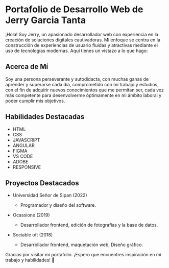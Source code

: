 # Portafolio de Desarrollo Web de Jerry Garcia Tanta

¡Hola! Soy Jerry, un apasionado desarrollador web con experiencia en la creación de soluciones digitales cautivadoras. Mi enfoque se centra en la construcción de experiencias de usuario fluidas y atractivas mediante el uso de tecnologías modernas. Aquí tienes un vistazo a lo que hago:

## Acerca de Mí

Soy una persona perseverante y autodidacta, con muchas ganas de aprender y superarse cada día, comprometido con mi trabajo y estudios, con el fin de adquirir nuevos conocimientos que me permitan ser, cada vez más competente para desenvolverme óptimamente en mi ámbito laboral y poder cumplir mis objetivos.

## Habilidades Destacadas

- HTML
- CSS
- JAVASCRIPT
- ANGULAR
- FIGMA
- VS CODE
- ADOBE
- RESPONSIVE

## Proyectos Destacados

- Universidad Señor de Sipan (2022)

  - Programador y diseño del software.

- Ocassione (2019)

  - Desarrollador frontend, edición de fotografías y la
    base de datos.

- Sociable oft (2018)
  - Desarrollador frontend, maquetación web, Diseño
    gráfico.

Gracias por visitar mi portafolio. ¡Espero que encuentres inspiración en mi trabajo y habilidades! 🚀
